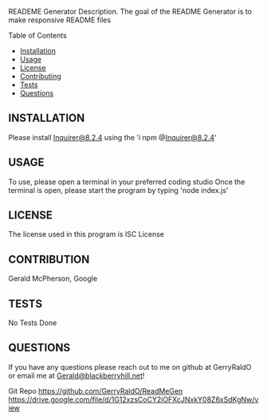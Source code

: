 READEME Generator
Description.
The goal of the README Generator is to make responsive README files



Table of Contents
- [Installation](#installation)
- [Usage](#usage)
- [License](#license)
- [Contributing](#contribution)
- [Tests](#tests)
- [Questions](#questions)







## INSTALLATION
Please install Inquirer@8.2.4 using the 'i npm @Inquirer@8.2.4'




## USAGE
To use, please open a terminal in your preferred coding studio
Once the terminal is open, please start the program by typing 'node index.js'





## LICENSE
The license used in this program is ISC License






## CONTRIBUTION
Gerald McPherson, Google






## TESTS
No Tests Done





## QUESTIONS
If you have any questions please reach out to me on github at GerryRaldO or email me at Gerald@blackberryhill.net!





Git Repo https://github.com/GerryRaldO/ReadMeGen
https://drive.google.com/file/d/1G12xzsCoCY2iOFXcJNxkY08Z6xSdKgNw/view